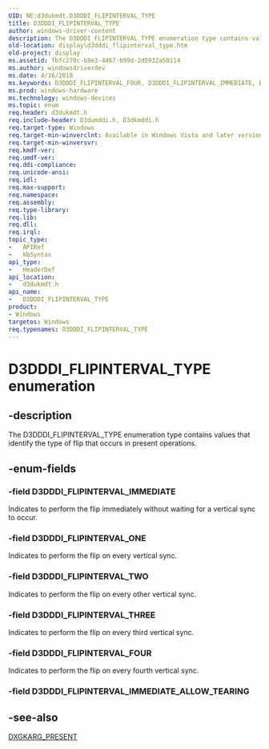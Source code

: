 ```yaml
---
UID: NE:d3dukmdt.D3DDDI_FLIPINTERVAL_TYPE
title: D3DDDI_FLIPINTERVAL_TYPE
author: windows-driver-content
description: The D3DDDI_FLIPINTERVAL_TYPE enumeration type contains values that identify the type of flip that occurs in present operations.
old-location: display\d3dddi_flipinterval_type.htm
old-project: display
ms.assetid: fbfc270c-b8e3-4467-b99d-2d5932a50114
ms.author: windowsdriverdev
ms.date: 4/16/2018
ms.keywords: D3DDDI_FLIPINTERVAL_FOUR, D3DDDI_FLIPINTERVAL_IMMEDIATE, D3DDDI_FLIPINTERVAL_ONE, D3DDDI_FLIPINTERVAL_THREE, D3DDDI_FLIPINTERVAL_TWO, D3DDDI_FLIPINTERVAL_TYPE, D3DDDI_FLIPINTERVAL_TYPE enumeration [Display Devices], D3D_other_Structs_389c16ef-e25c-498e-994f-324efb96052c.xml, d3dukmdt/D3DDDI_FLIPINTERVAL_FOUR, d3dukmdt/D3DDDI_FLIPINTERVAL_IMMEDIATE, d3dukmdt/D3DDDI_FLIPINTERVAL_ONE, d3dukmdt/D3DDDI_FLIPINTERVAL_THREE, d3dukmdt/D3DDDI_FLIPINTERVAL_TWO, d3dukmdt/D3DDDI_FLIPINTERVAL_TYPE, display.d3dddi_flipinterval_type
ms.prod: windows-hardware
ms.technology: windows-devices
ms.topic: enum
req.header: d3dukmdt.h
req.include-header: D3dumddi.h, D3dkmddi.h
req.target-type: Windows
req.target-min-winverclnt: Available in Windows Vista and later versions of the Windows operating systems.
req.target-min-winversvr: 
req.kmdf-ver: 
req.umdf-ver: 
req.ddi-compliance: 
req.unicode-ansi: 
req.idl: 
req.max-support: 
req.namespace: 
req.assembly: 
req.type-library: 
req.lib: 
req.dll: 
req.irql: 
topic_type:
-	APIRef
-	kbSyntax
api_type:
-	HeaderDef
api_location:
-	d3dukmdt.h
api_name:
-	D3DDDI_FLIPINTERVAL_TYPE
product:
- Windows
targetos: Windows
req.typenames: D3DDDI_FLIPINTERVAL_TYPE
---
```


# D3DDDI_FLIPINTERVAL_TYPE enumeration


## -description


The D3DDDI_FLIPINTERVAL_TYPE enumeration type contains values that identify the type of flip that occurs in present operations.


## -enum-fields




### -field D3DDDI_FLIPINTERVAL_IMMEDIATE

Indicates to perform the flip immediately without waiting for a vertical sync to occur. 


### -field D3DDDI_FLIPINTERVAL_ONE

Indicates to perform the flip on every vertical sync. 


### -field D3DDDI_FLIPINTERVAL_TWO

Indicates to perform the flip on every other vertical sync. 


### -field D3DDDI_FLIPINTERVAL_THREE

Indicates to perform the flip on every third vertical sync.


### -field D3DDDI_FLIPINTERVAL_FOUR

Indicates to perform the flip on every fourth vertical sync.


### -field D3DDDI_FLIPINTERVAL_IMMEDIATE_ALLOW_TEARING




## -see-also




<a href="https://msdn.microsoft.com/library/windows/hardware/ff557618">DXGKARG_PRESENT</a>
 

 


